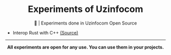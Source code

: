 <h1 align="center">Experiments of Uzinfocom</h1>

<p align="center">🧪 | Experiments done in Uzinfocom Open Source</p>

- Interop Rust with C++ [(Source)](https://github.com/uzinfocom-org/experiment/tree/main/interop)

---

<p align="center"><b>All experiments are open for any use. You can use them in your projects.</b></p>